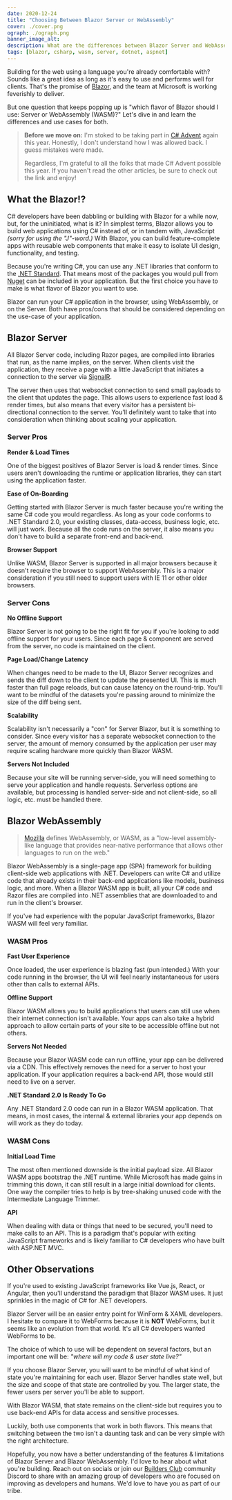 ```yaml
---
date: 2020-12-24
title: "Choosing Between Blazor Server or WebAssembly"
cover: ./cover.png
ograph: ./ograph.png
banner_image_alt: 
description: What are the differences between Blazor Server and WebAssembly (WASM)? When should you use each and why?
tags: [blazor, csharp, wasm, server, dotnet, aspnet]
---
```


Building for the web using a language you're already comfortable with? Sounds
like a great idea as long as it's easy to use and performs well for
clients. That's the promise of
[Blazor](https://dotnet.microsoft.com/apps/aspnet/web-apps/blazor), and the
team at Microsoft is working feverishly to deliver.

But one question that keeps popping up is "which flavor of Blazor should I
use: Server or WebAssembly (WASM)?" Let's dive in and learn the differences
and use cases for both.

<!--more-->

 > **Before we move on:** I'm stoked to be taking part in 
 > [C# Advent](https://www.csadvent.christmas/)
 > again this year. Honestly, I don't understand how I was allowed back.
 > I guess mistakes were made. 
 >
 > Regardless, I'm grateful to all the folks that made C# Advent possible
 > this year. If you haven't read the other articles, be sure to check out
 > the link and enjoy!

## What the Blazor!?

C# developers have been dabbling or building with Blazor for a while
now, but, for the uninitiated, what is it? In simplest terms, Blazor allows
you to build web applications using C# instead of, or in tandem with,
JavaScript *(sorry for using the "J"-word.)* With Blazor, you can build
feature-complete apps with reusable web components that make it easy to
isolate UI design, functionality, and testing.

Because you're writing C#, you can use any .NET libraries that conform to the 
[.NET Standard](https://dotnet.microsoft.com/platform/dotnet-standard). That
means most of the packages you would pull from [Nuget](https://www.nuget.org/)
can be included in your application. But the first choice you have to make
is what flavor of Blazor you want to use.

Blazor can run your C# application in the browser, using WebAssembly, or on
the Server. Both have pros/cons that should be considered depending on the
use-case of your application.

## Blazor Server

All Blazor Server code, including Razor pages, are compiled into libraries
that run, as the name implies, on the server. When clients visit the
application, they receive a page with a little JavaScript that initiates
a connection to the server via
[SignalR](https://docs.microsoft.com/en-us/aspnet/signalr/overview/getting-started/introduction-to-signalr).

The server then uses that websocket connection to send small payloads to
the client that updates the page. This allows users to experience fast
load &amp; render times, but also means that every visitor has a
persistent bi-directional connection to the server. You'll definitely want
to take that into consideration when thinking about scaling your application.

### Server Pros

**Render &amp; Load Times**

One of the biggest positives of Blazor Server is load &amp; render times.
Since users aren't downloading the runtime or application libraries, they
can start using the application faster.

**Ease of On-Boarding**

Getting started with Blazor Server is much faster because you're writing
the same C# code you would regardless. As long as your code conforms to
.NET Standard 2.0, your existing classes, data-access, business logic,
etc. will just work. Because all the code runs on the server, it also
means you don't have to build a separate front-end and back-end. 

**Browser Support**

Unlike WASM, Blazor Server is supported in all major browsers because it
doesn't require the browser to support WebAssembly. This is a major
consideration if you still need to support users with IE 11 or other older
browsers.

### Server Cons

**No Offline Support**

Blazor Server is not going to be the right fit for you if you're looking
to add offline support for your users. Since each page &amp; component
are served from the server, no code is maintained on the client.

**Page Load/Change Latency**

When changes need to be made to the UI, Blazor Server recognizes and sends
the diff down to the client to update the presented UI. This is much faster
than full page reloads, but can cause latency on the round-trip. You'll want
to be mindful of the datasets you're passing around to minimize the size of
the diff being sent.

**Scalability**

Scalability isn't necessarily a "con" for Server Blazor, but it is something to
consider. Since every visitor has a separate websocket connection to the
server, the amount of memory consumed by the application per user may require
scaling hardware more quickly than Blazor WASM.

**Servers Not Included**

Because your site will be running server-side, you will need something to serve
your application and handle requests. Serverless options are available, but
processing is handled server-side and not client-side, so all logic, etc. must
be handled there.

## Blazor WebAssembly

> [Mozilla](https://developer.mozilla.org/en-US/docs/WebAssembly) defines
WebAssembly, or WASM, as a "low-level assembly-like language that provides
near-native performance that allows other languages to run on the web."

Blazor WebAssembly is a single-page app (SPA) framework for building
client-side web applications with .NET. Developers can write C# and utilize
code that already exists in their back-end applications like models, business
logic, and more. When a Blazor WASM app is built, all your C# code and Razor
files are compiled into .NET assemblies that are downloaded to and run in
the client's browser.

If you've had experience with the popular JavaScript frameworks, Blazor WASM
will feel very familiar.

### WASM Pros

**Fast User Experience**

Once loaded, the user experience is blazing fast (pun intended.) With your
code running in the browser, the UI will feel nearly instantaneous for users
other than calls to external APIs.

**Offline Support**

Blazor WASM allows you to build applications that users can still use when
their internet connection isn't available. Your apps can also take a hybrid
approach to allow certain parts of your site to be accessible offline but not
others. 

**Servers Not Needed**

Because your Blazor WASM code can run offline, your app can be delivered via
a CDN. This effectively removes the need for a server to host your application.
If your application requires a back-end API, those would still need to live on
a server.

**.NET Standard 2.0 Is Ready To Go**

Any .NET Standard 2.0 code can run in a Blazor WASM application. That means,
in most cases, the internal &amp; external libraries your app depends on will
work as they do today.

### WASM Cons

**Initial Load Time**

The most often mentioned downside is the initial payload size. All Blazor
WASM apps bootstrap the .NET runtime. While Microsoft has made gains in
trimming this down, it can still result in a large initial download for
clients. One way the compiler tries to help is by tree-shaking unused code
with the Intermediate Language Trimmer. 

**API**

When dealing with data or things that need to be secured, you'll need to
make calls to an API. This is a paradigm that's popular with exiting
JavaScript frameworks and is likely familiar to C# developers who have
built with ASP.NET MVC.

## Other Observations

If you're used to existing JavaScript frameworks like Vue.js, React, or
Angular, then you'll understand the paradigm that Blazor WASM uses. It
just sprinkles in the magic of C# for .NET developers.

Blazor Server will be an easier entry point for WinForm &amp; XAML
developers. I hesitate to compare it to WebForms because it is **NOT**
WebForms, but it seems like an evolution from that world. It's all
C# developers wanted WebForms to be.

The choice of which to use will be dependent on several factors, but
an important one will be: *"where will my code &amp; user state live?"*

If you choose Blazor Server, you will want to be mindful of what kind
of state you're maintaining for each user. Blazor Server handles state
well, but the size and scope of that state are controlled by you. The
larger state, the fewer users per server you'll be able to support.

With Blazor WASM, that state remains on the client-side but requires
you to use back-end APIs for data access and sensitive processes.

Luckily, both use components that work in both flavors. This means that
switching between the two isn't a daunting task and can be very simple
with the right architecture.

Hopefully, you now have a better understanding of the features &amp;
limitations of Blazor Server and Blazor WebAssembly. I'd love to
hear about what you're building. Reach out on socials or join our
[Builders Club](https://discord.gg/XSG7HJm) community Discord to
share with an amazing group of developers who are focused on improving
as developers and humans. We'd love to have you as part of our tribe.
